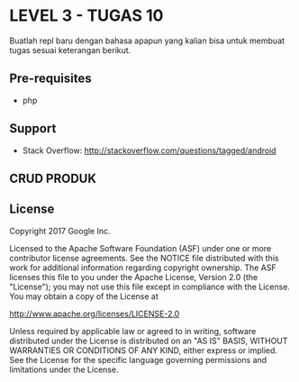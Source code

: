LEVEL 3 - TUGAS 10
=====================================

Buatlah repl baru dengan bahasa apapun yang kalian bisa untuk membuat tugas sesuai keterangan berikut.


Pre-requisites
--------------

- php

Support
-------

- Stack Overflow: http://stackoverflow.com/questions/tagged/android

CRUD PRODUK
-----

License
-------

Copyright 2017 Google Inc.

Licensed to the Apache Software Foundation (ASF) under one or more contributor
license agreements.  See the NOTICE file distributed with this work for
additional information regarding copyright ownership.  The ASF licenses this
file to you under the Apache License, Version 2.0 (the "License"); you may not
use this file except in compliance with the License.  You may obtain a copy of
the License at

  http://www.apache.org/licenses/LICENSE-2.0

Unless required by applicable law or agreed to in writing, software
distributed under the License is distributed on an "AS IS" BASIS, WITHOUT
WARRANTIES OR CONDITIONS OF ANY KIND, either express or implied.  See the
License for the specific language governing permissions and limitations under
the License.
